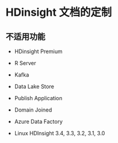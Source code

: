 # HDinsight 文档的定制

## 不适用功能

* HDinsight Premium

* R Server

* Kafka

* Data Lake Store

* Publish Application

* Domain Joined

* Azure Data Factory

* Linux HDInsight 3.4, 3.3, 3.2, 3.1, 3.0